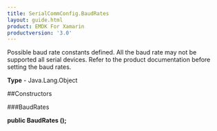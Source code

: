 ```yaml
---
title: SerialCommConfig.BaudRates
layout: guide.html
product: EMDK For Xamarin 
productversion: '3.0' 
---
```

Possible baud rate constants defined. All the baud rate may not be supported all serial devices. Refer to the product documentation before setting the baud rates.

**Type** - Java.Lang.Object

##Constructors

###BaudRates

**public BaudRates ();**


        

